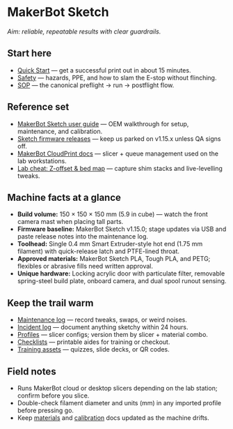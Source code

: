 # MakerBot Sketch

_Aim: reliable, repeatable results with clear guardrails._

## Start here
- [Quick Start](./quickstart.md) — get a successful print out in about 15 minutes.
- [Safety](./safety.md) — hazards, PPE, and how to slam the E-stop without flinching.
- [SOP](./sop.md) — the canonical preflight → run → postflight flow.

## Reference set
- [MakerBot Sketch user guide](https://support.makerbot.com/s/article/1667416351114) — OEM walkthrough for setup, maintenance, and calibration.
- [Sketch firmware releases](https://support.makerbot.com/s/article/1667416351090-SKETCH-Firmware-Release-Notes) — keep us parked on v1.15.x unless QA signs off.
- [MakerBot CloudPrint docs](https://support.makerbot.com/s/article/1667416350874-MakerBot-CloudPrint-Overview) — slicer + queue management used on the lab workstations.
- [Lab cheat: Z-offset & bed map](./calibration.md) — capture shim stacks and live-levelling tweaks.

## Machine facts at a glance
- **Build volume:** 150 × 150 × 150 mm (5.9 in cube) — watch the front camera mast when placing tall parts.
- **Firmware baseline:** MakerBot Sketch v1.15.0; stage updates via USB and paste release notes into the maintenance log.
- **Toolhead:** Single 0.4 mm Smart Extruder-style hot end (1.75 mm filament) with quick-release latch and PTFE-lined throat.
- **Approved materials:** MakerBot Sketch PLA, Tough PLA, and PETG; flexibles or abrasive fills need written approval.
- **Unique hardware:** Locking acrylic door with particulate filter, removable spring-steel build plate, onboard camera, and dual spool runout sensing.

## Keep the trail warm
- [Maintenance log](./logs/maintenance-log.csv) — record tweaks, swaps, or weird noises.
- [Incident log](./logs/incident-log.csv) — document anything sketchy within 24 hours.
- [Profiles](./profiles/) — slicer configs; version them by slicer + material combo.
- [Checklists](./checklists/) — printable aides for training or checkout.
- [Training assets](./training/) — quizzes, slide decks, or QR codes.

## Field notes
- Runs MakerBot cloud or desktop slicers depending on the lab station; confirm before you slice.
- Double-check filament diameter and units (mm) in any imported profile before pressing go.
- Keep [materials](./materials.md) and [calibration](./calibration.md) docs updated as the machine drifts.
